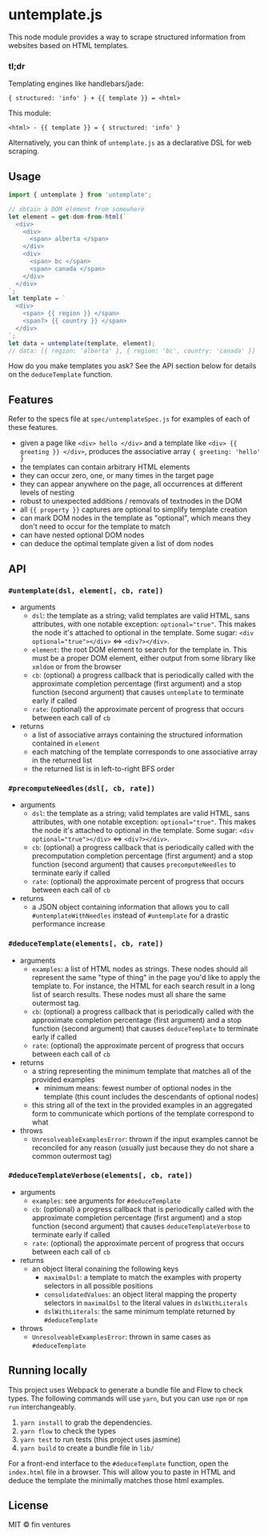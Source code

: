 untemplate.js
==

This node module provides a way to scrape structured information from websites based on HTML templates.

### tl;dr
Templating engines like handlebars/jade:

`{ structured: 'info' } + {{ template }} = <html>`

This module:

`<html> - {{ template }} = { structured: 'info' }`

Alternatively, you can think of `untemplate.js` as a declarative DSL for web scraping.

## Usage

```js
import { untemplate } from 'untemplate';

// obtain a DOM element from somewhere
let element = get-dom-from-html(`
  <div>
    <div>
      <span> alberta </span>
    </div>
    <div>
      <span> bc </span>
      <span> canada </span>
    </div>
  </div>
`;
let template = `
  <div>
    <span> {{ region }} </span>
    <span?> {{ country }} </span>
  </div>
`;
let data = untemplate(template, element);
// data: [{ region: 'alberta' }, { region: 'bc', country: 'canada' }]
```

How do you make templates you ask? See the API section below for details on the `deduceTemplate` function.

## Features

Refer to the specs file at `spec/untemplateSpec.js` for examples of each of these features.

- given a page like `<div> hello </div>` and a template like `<div> {{ greeting }} </div>`, produces the associative array `{ greeting: 'hello' }`
- the templates can contain arbitrary HTML elements
- they can occur zero, one, or many times in the target page
- they can appear anywhere on the page, all occurrences at different levels of nesting
- robust to unexpected additions / removals of textnodes in the DOM
- all `{{ property }}` captures are optional to simplify template creation
- can mark DOM nodes in the template as "optional", which means they don't need to occur for the template to match
- can have nested optional DOM nodes
- can deduce the optimal template given a list of dom nodes

## API

### `#untemplate(dsl, element[, cb, rate])`

* arguments
  * `dsl`: the template as a string; valid templates are valid HTML, sans attributes, with one notable exception: `optional="true"`. This makes the node it's attached to optional in the template. Some sugar: `<div optional="true"></div>` <=> `<div?></div>`.
  * `element`: the root DOM element to search for the template in. This must be a proper DOM element, either output from some library like `xmldom` or from the browser
  * `cb`: (optional) a progress callback that is periodically called with the approximate completion percentage (first argument) and a stop function (second argument) that causes `untemplate` to terminate early if called
  * `rate`: (optional) the approximate percent of progress that occurs between each call of `cb`
* returns
  * a list of associative arrays containing the structured information contained in `element`
  * each matching of the template corresponds to one associative array in the returned list
  * the returned list is in left-to-right BFS order

### `#precomputeNeedles(dsl[, cb, rate])`

* arguments
  * `dsl`: the template as a string; valid templates are valid HTML, sans attributes, with one notable exception: `optional="true"`. This makes the node it's attached to optional in the template. Some sugar: `<div optional="true"></div>` <=> `<div?></div>`.
  * `cb`: (optional) a progress callback that is periodically called with the precomputation completion percentage (first argument) and a stop function (second argument) that causes `precomputeNeedles` to terminate early if called
  * `rate`: (optional) the approximate percent of progress that occurs between each call of `cb`
* returns
  * a JSON object containing information that allows you to call `#untemplateWithNeedles` instead of `#untemplate` for a drastic performance increase

### `#deduceTemplate(elements[, cb, rate])`

* arguments
  * `examples`: a list of HTML nodes as strings. These nodes should all represent the same "type of thing" in the page you'd like to apply the template to. For instance, the HTML for each search result in a long list of search results. These nodes must all share the same outermost tag.
  * `cb`: (optional) a progress callback that is periodically called with the approximate completion percentage (first argument) and a stop function (second argument) that causes `deduceTemplate` to terminate early if called
  * `rate`: (optional) the approximate percent of progress that occurs between each call of `cb`
* returns
  * a string representing the minimum template that matches all of the provided examples
    * minimum means: fewest number of optional nodes in the template (this count includes the descendants of optional nodes)
  * this string all of the text in the provided examples in an aggregated form to communicate which portions of the template correspond to what
* throws
  * `UnresolveableExamplesError`: thrown if the input examples cannot be reconciled for any reason (usually just because they do not share a common outermost tag)

### `#deduceTemplateVerbose(elements[, cb, rate])`

* arguments
  * `examples`: see arguments for `#deduceTemplate`
  * `cb`: (optional) a progress callback that is periodically called with the approximate completion percentage (first argument) and a stop function (second argument) that causes `deduceTemplateVerbose` to terminate early if called
  * `rate`: (optional) the approximate percent of progress that occurs between each call of `cb`
* returns
  * an object literal conaining the following keys
    * `maximalDsl`: a template to match the examples with property selectors in all possible positions
    * `consolidatedValues`: an object literal mapping the property selectors in `maximalDsl` to the literal values in `dslWithLiterals`
    * `dslWithLiterals`: the same minimum template returned by `#deduceTemplate`
* throws
  * `UnresolveableExamplesError`: thrown in same cases as `#deduceTemplate`

## Running locally

This project uses Webpack to generate a bundle file and Flow to check types. The following commands will use `yarn`, but you can use `npm` or `npm run` interchangeably.

1. `yarn install` to grab the dependencies.
2. `yarn flow` to check the types
3. `yarn test` to run tests (this project uses jasmine)
4. `yarn build` to create a bundle file in `lib/`

For a front-end interface to the `#deduceTemplate` function, open the `index.html` file in a browser. This will allow you to paste in HTML and deduce the template the minimally matches those html examples.

## License

MIT &copy; fin ventures
